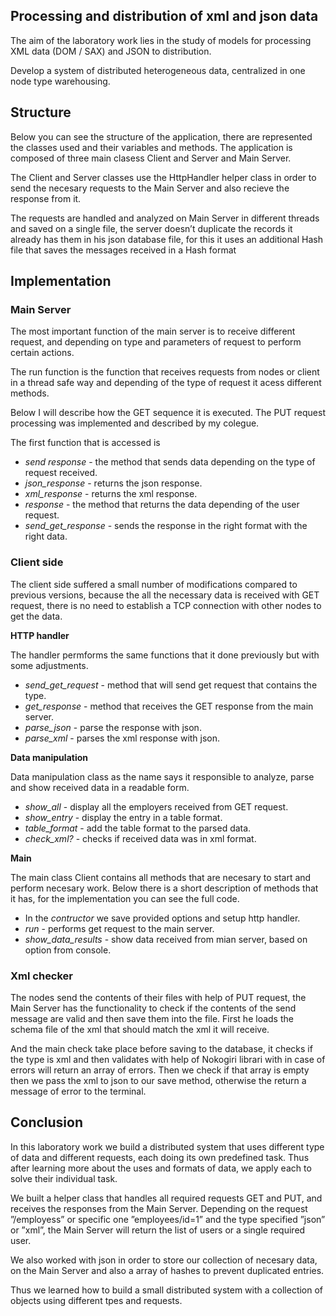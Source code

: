 ## Processing and distribution of xml and json data

The aim of the laboratory work lies in the study of models for processing XML data (DOM / SAX) and JSON to distribution.

Develop a system of distributed heterogeneous data, centralized in one node type warehousing.

## Structure

Below you can see the structure of the application, there are represented the classes used and their variables and methods. The application is composed of three main clasess Client and Server and Main Server.

The Client and Server classes use the HttpHandler helper class in order to send the necesary requests to the Main Server and also recieve the response from it.

The requests are handled and analyzed on Main Server in different threads and saved on a single file, the server doesn’t duplicate the records it already has them in his json database file, for this it uses an additional Hash file that saves the messages received in a Hash format

## Implementation

### Main Server

The most important function of the main server is to receive different request, and depending on type and parameters of request to perform certain actions.

The run function is the function that receives requests from nodes or client in a thread safe way and depending of the type of request it acess different methods.

Below I will describe how the GET sequence it is executed. The PUT request processing was implemented and described by my colegue.

The first function that is accessed is
- *send response* - the method that sends data depending on the type of request received.
- *json_response* - returns the json response.
- *xml_response* - returns the xml response.
- *response* - the method that returns the data depending of the user request.
- *send_get_response* - sends the response in the right format with the right data.


### Client side

The client side suffered a small number of modifications compared to previous versions, because the all the necessary data is received with GET request, there is no need to establish a TCP connection with other nodes to get the data.

**HTTP handler**

The handler permforms the same functions that it done previously but with some adjustments.
- *send_get_request* - method that will send get request that contains the type.
- *get_response* - method that receives the GET response from the main server.
- *parse_json* - parse the response with json.
- *parse_xml* - parses the xml response with json.

**Data manipulation**

Data manipulation class as the name says it responsible to analyze, parse and show received data in a readable form.

- *show_all* - display all the employers received from GET request.
- *show_entry* - display the entry in a table format.
- *table_format* - add the table format to the parsed data.
- *check_xml?* - checks if received data was in xml format.

**Main**

The main class Client contains all methods that are necesary to start and perform necesary work. Below there is a short description of methods that it has, for the implementation you can see the full code.

- In the *contructor* we save provided options and setup http handler.
- *run* - performs get request to the main server.
- *show_data_results* - show data received from mian server, based on option from console.

### Xml checker

The nodes send the contents of their files with help of PUT request, the Main Server has the functionality to check if the contents of the send message are valid and then save them into the file. First he loads the schema file of the xml that should match the xml it will receive.

And the main check take place before saving to the database, it checks if the type is xml and then validates with help of Nokogiri librari with in case of errors will return an array of errors. Then we check if that array is empty then we pass the xml to json to our save method, otherwise the return a message of error to the terminal.


## Conclusion

In this laboratory work we build a distributed system that uses different type of data and different requests, each doing its own predefined task. Thus after learning more about the uses and formats of data, we apply each to solve their individual task.

We built a helper class that handles all required requests GET and PUT, and receives the responses from the Main Server. Depending on the request ”/employess” or specific one ”employees/id=1” and the type specified ”json” or ”xml”, the Main Server will return the list of users or a single required user. 

We also worked with json in order to store our collection of necesary data, on the Main Server and also a array of hashes to prevent duplicated entries. 

Thus we learned how to build a small distributed system with a collection of objects using different tpes and requests.

